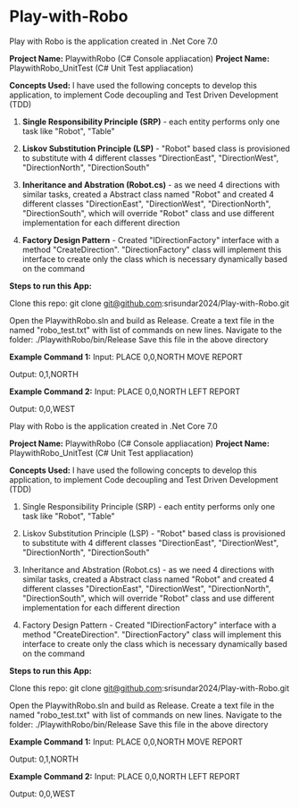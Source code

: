 # Play-with-Robo

Play with Robo is the application created in .Net Core 7.0

**Project Name:** PlaywithRobo (C# Console appliacation)
**Project Name:** PlaywithRobo_UnitTest (C# Unit Test appliacation)

**Concepts Used:**
	I have used the following concepts to develop this application, to implement Code decoupling and Test Driven Development (TDD)

1) **Single Responsibility Principle (SRP)** - each entity performs only one task like "Robot", "Table"

2) **Liskov Substitution Principle (LSP)** - "Robot" based class is provisioned to substitute with 4 different classes "DirectionEast", "DirectionWest", "DirectionNorth", "DirectionSouth"

3) **Inheritance and Abstration (Robot.cs)** - as we need 4 directions with similar tasks, created a Abstract class named "Robot" and created 4 different classes "DirectionEast", "DirectionWest", "DirectionNorth", "DirectionSouth", which will override "Robot" class and use different implementation for each different direction 

4) **Factory Design Pattern** - Created "IDirectionFactory" interface with a method "CreateDirection".
"DirectionFactory" class will implement this interface to create only the class which is necessary dynamically based on the command

**Steps to run this App:**

Clone this repo: git clone git@github.com:srisundar2024/Play-with-Robo.git

Open the PlaywithRobo.sln and build as Release. Create a text file in the named "robo_test.txt" with list of commands on new lines. Navigate to the folder: ./PlaywithRobo/bin/Release Save this file in the above directory

**Example Command 1:**
Input:
	PLACE 0,0,NORTH
	MOVE
	REPORT
	
Output: 0,1,NORTH

**Example Command 2:**
Input:
	PLACE 0,0,NORTH
	LEFT
	REPORT
	
Output: 0,0,WEST
 
Play with Robo is the application created in .Net Core 7.0

**Project Name:** PlaywithRobo (C# Console appliacation)
**Project Name:** PlaywithRobo_UnitTest (C# Unit Test appliacation)

**Concepts Used:**
	I have used the following concepts to develop this application, to implement Code decoupling and Test Driven Development (TDD)

1) Single Responsibility Principle (SRP) - each entity performs only one task like "Robot", "Table"

2) Liskov Substitution Principle (LSP) - "Robot" based class is provisioned to substitute with 4 different classes "DirectionEast", "DirectionWest", "DirectionNorth", "DirectionSouth"

3) Inheritance and Abstration (Robot.cs) - as we need 4 directions with similar tasks, created a Abstract class named "Robot" and created 4 different classes "DirectionEast", "DirectionWest", "DirectionNorth", "DirectionSouth", which will override "Robot" class and use different implementation for each different direction 

4) Factory Design Pattern - Created "IDirectionFactory" interface with a method "CreateDirection".
"DirectionFactory" class will implement this interface to create only the class which is necessary dynamically based on the command

**Steps to run this App:**

Clone this repo: git clone git@github.com:srisundar2024/Play-with-Robo.git

Open the PlaywithRobo.sln and build as Release. Create a text file in the named "robo_test.txt" with list of commands on new lines. Navigate to the folder: ./PlaywithRobo/bin/Release Save this file in the above directory

**Example Command 1:**
Input:
	PLACE 0,0,NORTH
	MOVE
	REPORT
	
Output: 0,1,NORTH

**Example Command 2:**
Input:
	PLACE 0,0,NORTH
	LEFT
	REPORT
	
Output: 0,0,WEST
